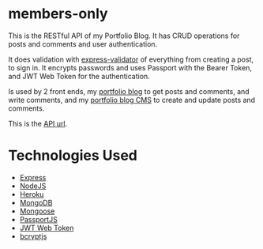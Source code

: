 # members-only

This is the RESTful API of my Portfolio Blog. It has CRUD operations for posts
and comments and user authentication.

It does validation with
[express-validator](https://express-validator.github.io/docs/) of everything
from creating a post, to sign in. It encrypts passwords and uses Passport with the
Bearer Token, and JWT Web Token for the authentication.

Is used by 2 front ends, my
[portfolio blog](https://www.lopezaxel.netlify.app/blog) to get posts and comments,
and write comments, and my [portfolio blog CMS](https://www.lopezaxel-blog-cms) to
create and update posts and comments.

This is the [API url](https://shielded-lowlands-16962.herokuapp.com).

# Technologies Used

- [Express](https://expressjs.com/)
- [NodeJS](https://nodejs.dev/en/)
- [Heroku](https://www.heroku.com/)
- [MongoDB](https://www.mongodb.com/)
- [Mongoose](https://mongoosejs.com/)
- [PassportJS](https://www.passportjs.org/)
- [JWT Web Token](https://jwt.io/)
- [bcryptjs](https://github.com/dcodeIO/bcrypt.js)
